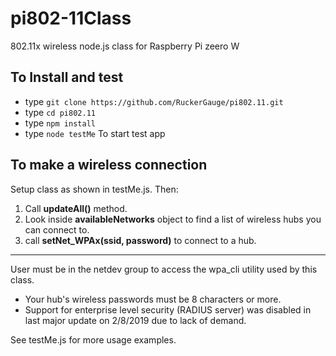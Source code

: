 # pi802-11Class
802.11x wireless node.js class for Raspberry Pi zeero W
## To Install and test
* type `git clone https://github.com/RuckerGauge/pi802.11.git`
* type `cd pi802.11`
* type `npm install`
* type `node testMe` To start test app

## To make a wireless connection
Setup class as shown in testMe.js.  Then:
 1) Call **updateAll()** method.
 2) Look inside **availableNetworks** object to find a list of wireless hubs you can connect to.
 3) call **setNet_WPAx(ssid, password)** to connect to a hub. 
 ---
 User must be in the netdev group to access the wpa_cli utility used by this class.

 * Your hub's wireless passwords must be 8 characters or more.  
 * Support for enterprise level security (RADIUS server) was disabled in last major update on 2/8/2019 due to lack of demand.

 See testMe.js for more usage examples.  